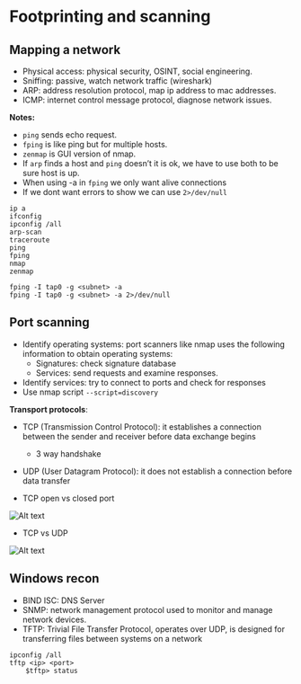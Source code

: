 # Footprinting and scanning

## Mapping a network

- Physical access: physical security, OSINT, social engineering.
- Sniffing: passive, watch network traffic (wireshark)
- ARP: address resolution protocol, map ip address to mac addresses.
- ICMP: internet control message protocol, diagnose network issues.

**Notes:**
- `ping` sends echo request.
- `fping` is like ping but for multiple hosts.
- `zenmap` is GUI version of nmap.
- If `arp` finds a host and `ping` doesn’t it is ok, we have to use both to be sure host is up.
- When using -a in `fping` we only want alive connections
- If we dont want errors to show we can use `2>/dev/null`

```
ip a
ifconfig
ipconfig /all
arp-scan
traceroute
ping
fping
nmap
zenmap
````
```
fping -I tap0 -g <subnet> -a 
fping -I tap0 -g <subnet> -a 2>/dev/null 
````

## Port scanning

- Identify operating systems: port scanners like nmap uses the following information to obtain operating systems:
    - Signatures: check signature database
    - Services: send requests and examine responses.
- Identify services: try to connect to ports and check for responses
- Use nmap script `--script=discovery`

**Transport protocols**:
- TCP (Transmission Control Protocol): it establishes a connection between the sender and receiver before data exchange begins 
    - 3 way handshake
- UDP (User Datagram Protocol):  it does not establish a connection before data transfer

- TCP open vs closed port

![Alt text](image-1.png)

- TCP vs UDP

![Alt text](image-2.png)

## Windows recon

- BIND ISC: DNS Server
- SNMP: network management protocol used to monitor and manage network devices.
- TFTP:  Trivial File Transfer Protocol, operates over UDP, is designed for transferring files between systems on a network

```
ipconfig /all
tftp <ip> <port>
    $tftp> status
```
